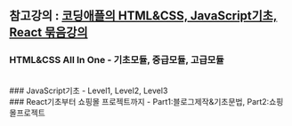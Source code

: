 ## 참고강의 : [코딩애플의 HTML&CSS, JavaScript기초, React 묶음강의](https://codingapple.com/)

### HTML&CSS All In One - 기초모듈, 중급모듈, 고급모듈
<br>
### JavaScript기초 - Level1, Level2, Level3
<br>
### React기초부터 쇼핑몰 프로젝트까지 - Part1:블로그제작&기초문법, Part2:쇼핑몰프로젝트

